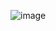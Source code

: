 ![image](https://github.com/JuanOviedo2003/Pokedex/assets/65878274/4596c2fd-a783-4851-868b-ad8bc89a36a1)
